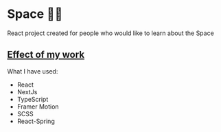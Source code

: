 # Space 👨‍🚀

React project created for people who would like to learn about the Space

## [Effect of my work](https://astro-journey.netlify.app/)

What I have used:

- React
- NextJs
- TypeScript
- Framer Motion
- SCSS
- React-Spring
